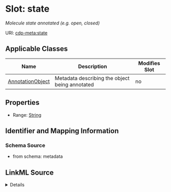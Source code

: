 # Slot: state


_Molecule state annotated (e.g. open, closed)_



URI: [cdp-meta:state](metadatastate)



<!-- no inheritance hierarchy -->




## Applicable Classes

| Name | Description | Modifies Slot |
| --- | --- | --- |
[AnnotationObject](AnnotationObject.md) | Metadata describing the object being annotated |  no  |







## Properties

* Range: [String](String.md)





## Identifier and Mapping Information







### Schema Source


* from schema: metadata




## LinkML Source

<details>
```yaml
name: state
description: Molecule state annotated (e.g. open, closed)
from_schema: metadata
exact_mappings:
- cdp-common:annotation_object_state
rank: 1000
alias: state
owner: AnnotationObject
domain_of:
- AnnotationObject
range: string
inlined: true
inlined_as_list: true

```
</details>

